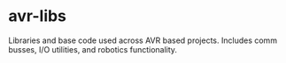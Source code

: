 # avr-libs
Libraries and base code used across AVR based projects. Includes comm busses, I/O utilities, and robotics functionality.
